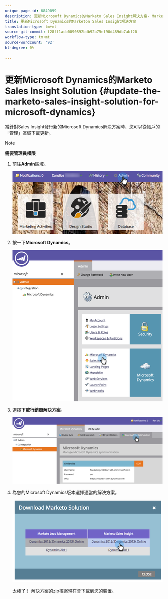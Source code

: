 ```yaml
---
unique-page-id: 6849099
description: 更新Microsoft Dynamics的Marketo Sales Insight解決方案- Marketo Docs —— 產品檔案
title: 更新Microsoft Dynamics的Marketon Sales Insight解決方案
translation-type: tm+mt
source-git-commit: f28ff1acb0090892bdb92b75ef90d489db7abf20
workflow-type: tm+mt
source-wordcount: '92'
ht-degree: 0%

---
```



# 更新Microsoft Dynamics的Marketo Sales Insight Solution {#update-the-marketo-sales-insight-solution-for-microsoft-dynamics}

當針對Sales Insight發行新的Microsoft Dynamics解決方案時，您可以從帳戶的「管理」區域下載更新。

>[!NOTE]
>
>**需要管理員權限**

1. 前往&#x200B;**Admin**&#x200B;區域。

   ![](assets/mainnavhand.png)

1. 按一下&#x200B;**Microsoft Dynamics**。

   ![](assets/image2015-3-16-10-3a51-3a25.png)

1. 選擇&#x200B;**下載行銷商解決方案**。

   ![](assets/image2015-3-16-10-3a52-3a1.png)

1. 為您的Microsoft Dynamics版本選擇適當的解決方案。

   ![](assets/image2015-3-16-16-3a29-3a32.png)

   太棒了！ 解決方案的zip檔案現在會下載到您的裝置。

